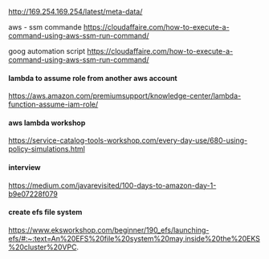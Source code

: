http://169.254.169.254/latest/meta-data/

aws - ssm commande
https://cloudaffaire.com/how-to-execute-a-command-using-aws-ssm-run-command/

goog automation script 
https://cloudaffaire.com/how-to-execute-a-command-using-aws-ssm-run-command/


#### lambda to assume role from another aws account

https://aws.amazon.com/premiumsupport/knowledge-center/lambda-function-assume-iam-role/


#### aws lambda workshop

https://service-catalog-tools-workshop.com/every-day-use/680-using-policy-simulations.html


#### interview
https://medium.com/javarevisited/100-days-to-amazon-day-1-b9e07228f079
#### create efs file system
https://www.eksworkshop.com/beginner/190_efs/launching-efs/#:~:text=An%20EFS%20file%20system%20may,inside%20the%20EKS%20cluster%20VPC.

